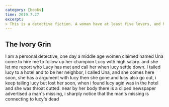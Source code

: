 ```yaml
---
category: [books]
time: 2019.7.27
excerpt: 
> This is a detective fiction. A woman have at least five lovers, and have three lovers at the same time. One day, her lovers found each other and one of them was killed and also the witness dead one by one. Who is the murder and what happend to them, me, a smart detective will announce the results.
---
```


## The Ivory Grin ##
I am a personal detective, one day a middle age women claimed named Una come to hire me to follow up her champion Lucy with high salary. and she let me report who
Lucy has met and call her when lucy settle down. I tailed lucy to a hotel and to be her neighbor, I called Una, and she comes here soon, she has a 
argument with lucy then she gone and lucy also go out, i keep tailing lucy but lost her soon, when i found lucy agin was in the hotel and she was throat cutted.
near by her body there is a cliped newspaper advertised a man's missing, i sharply notice that the man's missing is connecting to lucy's dead
